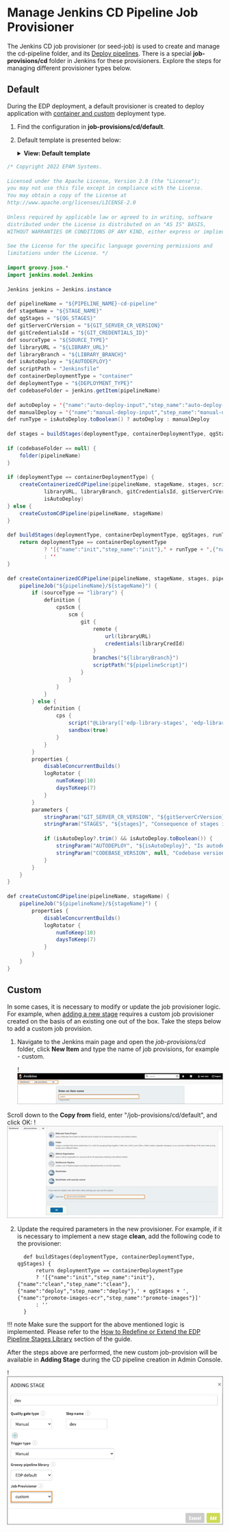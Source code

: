 # Manage Jenkins CD Pipeline Job Provisioner

The Jenkins CD job provisioner (or seed-job) is used to create and manage the cd-pipeline folder, and its [Deploy pipelines](../user-guide/pipeline-stages.md).
There is a special **job-provisions/cd** folder in Jenkins for these provisioners. Explore the steps for managing different provisioner types below.

## Default

During the EDP deployment, a default provisioner is created to deploy application with [container and custom](../user-guide/add-cd-pipeline.md) deployment type.

1. Find the configuration in **job-provisions/cd/default**.

2. Default template is presented below:

   <details>
   <Summary><b>View: Default template</b></Summary>

```java
/* Copyright 2022 EPAM Systems.

Licensed under the Apache License, Version 2.0 (the "License");
you may not use this file except in compliance with the License.
You may obtain a copy of the License at
http://www.apache.org/licenses/LICENSE-2.0

Unless required by applicable law or agreed to in writing, software
distributed under the License is distributed on an "AS IS" BASIS,
WITHOUT WARRANTIES OR CONDITIONS OF ANY KIND, either express or implied.

See the License for the specific language governing permissions and
limitations under the License. */

import groovy.json.*
import jenkins.model.Jenkins

Jenkins jenkins = Jenkins.instance

def pipelineName = "${PIPELINE_NAME}-cd-pipeline"
def stageName = "${STAGE_NAME}"
def qgStages = "${QG_STAGES}"
def gitServerCrVersion = "${GIT_SERVER_CR_VERSION}"
def gitCredentialsId = "${GIT_CREDENTIALS_ID}"
def sourceType = "${SOURCE_TYPE}"
def libraryURL = "${LIBRARY_URL}"
def libraryBranch = "${LIBRARY_BRANCH}"
def isAutoDeploy = "${AUTODEPLOY}"
def scriptPath = "Jenkinsfile"
def containerDeploymentType = "container"
def deploymentType = "${DEPLOYMENT_TYPE}"
def codebaseFolder = jenkins.getItem(pipelineName)

def autoDeploy = '{"name":"auto-deploy-input","step_name":"auto-deploy-input"}'
def manualDeploy = '{"name":"manual-deploy-input","step_name":"manual-deploy-input"}'
def runType = isAutoDeploy.toBoolean() ? autoDeploy : manualDeploy

def stages = buildStages(deploymentType, containerDeploymentType, qgStages, runType)

if (codebaseFolder == null) {
    folder(pipelineName)
}

if (deploymentType == containerDeploymentType) {
    createContainerizedCdPipeline(pipelineName, stageName, stages, scriptPath, sourceType,
            libraryURL, libraryBranch, gitCredentialsId, gitServerCrVersion,
            isAutoDeploy)
} else {
    createCustomCdPipeline(pipelineName, stageName)
}

def buildStages(deploymentType, containerDeploymentType, qgStages, runType) {
    return deploymentType == containerDeploymentType
            ? '[{"name":"init","step_name":"init"},' + runType + ',{"name":"deploy","step_name":"deploy"},' + qgStages + ',{"name":"promote-images","step_name":"promote-images"}]'
            : ''
}

def createContainerizedCdPipeline(pipelineName, stageName, stages, pipelineScript, sourceType, libraryURL, libraryBranch, libraryCredId, gitServerCrVersion, isAutoDeploy) {
    pipelineJob("${pipelineName}/${stageName}") {
        if (sourceType == "library") {
            definition {
                cpsScm {
                    scm {
                        git {
                            remote {
                                url(libraryURL)
                                credentials(libraryCredId)
                            }
                            branches("${libraryBranch}")
                            scriptPath("${pipelineScript}")
                        }
                    }
                }
            }
        } else {
            definition {
                cps {
                    script("@Library(['edp-library-stages', 'edp-library-pipelines']) _ \n\nDeploy()")
                    sandbox(true)
                }
            }
        }
        properties {
            disableConcurrentBuilds()
            logRotator {
                numToKeep(10)
                daysToKeep(7)
            }
        }
        parameters {
            stringParam("GIT_SERVER_CR_VERSION", "${gitServerCrVersion}", "Version of GitServer CR Resource")
            stringParam("STAGES", "${stages}", "Consequence of stages in JSON format to be run during execution")

            if (isAutoDeploy?.trim() && isAutoDeploy.toBoolean()) {
                stringParam("AUTODEPLOY", "${isAutoDeploy}", "Is autodeploy enabled?")
                stringParam("CODEBASE_VERSION", null, "Codebase versions to deploy.")
            }
        }
    }
}

def createCustomCdPipeline(pipelineName, stageName) {
    pipelineJob("${pipelineName}/${stageName}") {
        properties {
            disableConcurrentBuilds()
            logRotator {
                numToKeep(10)
                daysToKeep(7)
            }
        }
    }
}
```
   </details>

## Custom

In some cases, it is necessary to modify or update the job provisioner logic. For example, when [adding a new stage](../user-guide/customize-cd-pipeline.md)
requires a custom job provisioner created on the basis of an existing one out of the box.
Take the steps below to add a custom job provision.

1. Navigate to the Jenkins main page and open the *job-provisions/cd* folder, click **New Item** and type the name of job provisions, for example - custom.

    !![CD provisioner name](../assets/operator-guide/cd-provisioner-name.png "CD provisioner name")

  Scroll down to the **Copy from** field, enter "/job-provisions/cd/default", and click OK:
    !![Copy CD provisioner](../assets/operator-guide/copy-cd-provisioner.png "Copy CD provisioner")

2. Update the required parameters in the new provisioner. For example, if it is necessary to implement a new stage **clean**, add the following code to the provisioner:

         def buildStages(deploymentType, containerDeploymentType, qgStages) {
             return deploymentType == containerDeploymentType
             ? '[{"name":"init","step_name":"init"},{"name":"clean","step_name":"clean"},{"name":"deploy","step_name":"deploy"},' + qgStages + ',{"name":"promote-images-ecr","step_name":"promote-images"}]'
             : ''
         }

  !!! note
      Make sure the support for the above mentioned logic is implemented. Please refer to the [How to Redefine or Extend the EDP Pipeline Stages Library](https://epam.github.io/edp-install/user-guide/pipeline-framework/#13-how-to-redefine-or-extend-the-edp-pipeline-stages-library) section of the guide.

  After the steps above are performed, the new custom job-provision will be available in **Adding Stage** during the CD pipeline creation in Admin Console.

  !![Custom CD provision](../assets/operator-guide/add-custom-cd-provision.png "Custom CD provision")